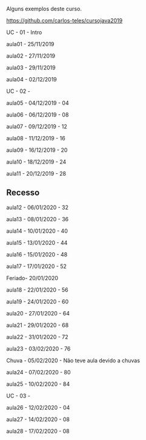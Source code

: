 Alguns exemplos deste curso.

https://github.com/carlos-teles/cursojava2019

UC - 01 - Intro

aula01 - 25/11/2019

aula02 - 27/11/2019

aula03 - 29/11/2019

aula04 - 02/12/2019

UC - 02 - 

aula05 - 04/12/2019 - 04

aula06 - 06/12/2019 - 08

aula07 - 09/12/2019 - 12

aula08 - 11/12/2019 - 16

aula09 - 16/12/2019 - 20

aula10 - 18/12/2019 - 24

aula11 - 20/12/2019 - 28

Recesso
---
aula12 - 06/01/2020 - 32

aula13 - 08/01/2020 - 36

aula14 - 10/01/2020 - 40

aula15 - 13/01/2020 - 44

aula16 - 15/01/2020 - 48

aula17 - 17/01/2020 - 52

Feriado- 20/01/2020

aula18 - 22/01/2020 - 56

aula19 - 24/01/2020 - 60

aula20 - 27/01/2020 - 64

aula21 - 29/01/2020 - 68

aula22 - 31/01/2020 - 72

aula23 - 03/02/2020 - 76

Chuva - 05/02/2020 - Não teve aula devido a chuvas

aula24 - 07/02/2020 - 80

aula25 - 10/02/2020 - 84


UC - 03 - 

aula26 - 12/02/2020 - 04

aula27 - 14/02/2020 - 08

aula28 - 17/02/2020 - 08
